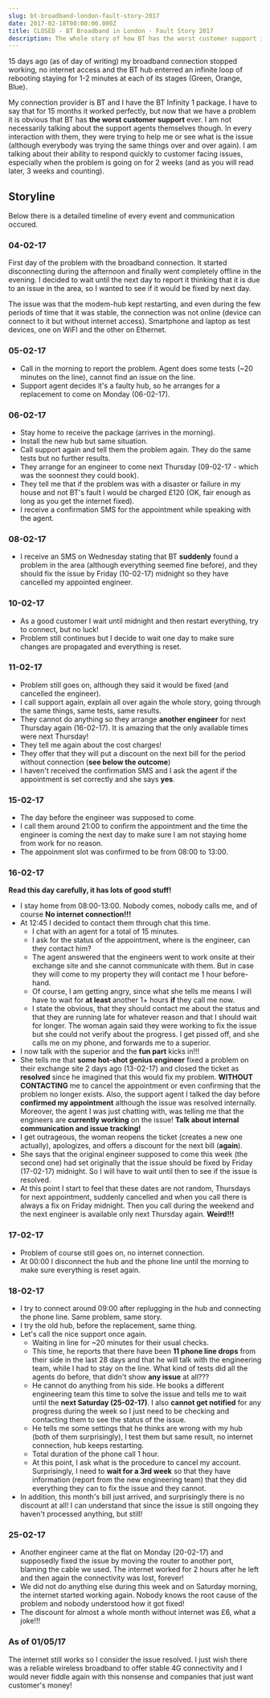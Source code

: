 ```yaml
---
slug: bt-broadband-london-fault-story-2017
date: 2017-02-18T00:00:00.000Z
title: CLOSED - BT Broadband in London - Fault Story 2017
description: The whole story of how BT has the worst customer support in the world!
---
```



15 days ago (as of day of writing) my broadband connection stopped working, no internet access and the BT hub enterred an infinite loop of rebooting staying for 1-2 minutes at each of its stages (Green, Orange, Blue).

My connection provider is BT and I have the BT Infinity 1 package. I have to say that for 15 months it worked perfectly, but now that we have a problem it is obvious that BT has **the worst customer support** ever. I am not necessarily talking about the support agents themselves though. In every interaction with them, they were trying to help me or see what is the issue (although everybody was trying the same things over and over again). I am talking about their ability to respond quickly to customer facing issues, especially when the problem is going on for 2 weeks (and as you will read later, 3 weeks and counting).

## Storyline

Below there is a detailed timeline of every event and communication occured.

### 04-02-17

First day of the problem with the broadband connection. It started disconnecting during the afternoon and finally went completely offline in the evening. I decided to wait until the next day to report it thinking that it is due to an issue in the area, so I wanted to see if it would be fixed by next day.

The issue was that the modem-hub kept restarting, and even during the few periods of time that it was stable, the connection was not online (device can connect to it but without internet access). Smartphone and laptop as test devices, one on WiFI and the other on Ethernet.

### 05-02-17

* Call in the morning to report the problem. Agent does some tests (~20 minutes on the line), cannot find an issue on the line.
* Support agent decides it's a faulty hub, so he arranges for a replacement to come on Monday (06-02-17).

### 06-02-17

* Stay home to receive the package (arrives in the morning). 
* Install the new hub but same situation.
* Call support again and tell them the problem again. They do the same tests but no further results.
* They arrange for an engineer to come next Thursday (09-02-17 - which was the soonnest they could book).
* They tell me that if the problem was with a disaster or failure in my house and not BT's fault I would be charged £120 (OK, fair enough as long as you get the internet fixed).
* I receive a confirmation SMS for the appointment while speaking with the agent.

### 08-02-17

* I receive an SMS on Wednesday stating that BT **suddenly** found a problem in the area (although everything seemed fine before), and they should fix the issue by Friday (10-02-17) midnight so they have cancelled my appointed engineer.

### 10-02-17

* As a good customer I wait until midnight and then restart everything, try to connect, but no luck!
* Problem still continues but I decide to wait one day to make sure changes are propagated and everything is reset.

### 11-02-17

* Problem still goes on, although they said it would be fixed (and cancelled the engineer).
* I call support again, explain all over again the whole story, going through the same things, same tests, same results.
* They cannot do anything so they arrange **another engineer** for next Thursday again (16-02-17). It is amazing that the only available times were next Thursday!
* They tell me again about the cost charges!
* They offer that they will put a discount on the next bill for the period without connection (**see below the outcome**)
* I haven't received the confirmation SMS and I ask the agent if the appointment is set correctly and she says **yes**.

### 15-02-17

* The day before the engineer was supposed to come. 
* I call them around 21:00 to confirm the appointment and the time the engineer is coming the next day to make sure I am not staying home from work for no reason. 
* The appoinment slot was confirmed to be from 08:00 to 13:00.

### 16-02-17

**Read this day carefully, it has lots of good stuff!**

* I stay home from 08:00-13:00. Nobody comes, nobody calls me, and of course **No internet connection!!!**
* At 12:45 I decided to contact them through chat this time.
    - I chat with an agent for a total of 15 minutes.
    - I ask for the status of the appointment, where is the engineer, can they contact him?
    - The agent answered that the engineers went to work onsite at their exchange site and she cannot communicate with them. But in case they will come to my property they will contact me 1 hour before-hand.
    - Of course, I am getting angry, since what she tells me means I will have to wait for **at least** another 1+ hours **if** they call me now.
    - I state the obvious, that they should contact me about the status and that they are running late for whatever reason and that I should wait for longer. The woman again said they were working to fix the issue but she could not verify about the progress. I get pissed off, and she calls me on my phone, and forwards me to a superior.
* I now talk with the superior and the **fun part** kicks in!!!
* She tells me that **some hot-shot genius engineer** fixed a problem on their exchange site 2 days ago (13-02-17) and closed the ticket as **resolved** since he imagined that this would fix my problem. **WITHOUT CONTACTING** me to cancel the appointment or even confirming that the problem no longer exists. Also, the support agent I talked the day before **confirmed my appointment** although the issue was resolved internally. Moreover, the agent I was just chatting with, was telling me that the engineers are **currently working** on the issue! **Talk about internal communication and issue tracking!**
* I get outrageous, the woman reopens the ticket (creates a new one actually), apologizes, and offers a discount for the next bill (**again**). 
* She says that the original engineer supposed to come this week (the second one) had set originally that the issue should be fixed by Friday (17-02-17) midnight. So I will have to wait until then to see if the issue is resolved.
* At this point I start to feel that these dates are not random, Thursdays for next appointment, suddenly cancelled and when you call there is always a fix on Friday midnight. Then you call during the weekend and the next engineer is available only next Thursday again. **Weird!!!**

### 17-02-17

* Problem of course still goes on, no internet connection.
* At 00:00 I disconnect the hub and the phone line until the morning to make sure everything is reset again.

### 18-02-17

* I try to connect around 09:00 after replugging in the hub and connecting the phone line. Same problem, same story.
* I try the old hub, before the replacement, same thing.
* Let's call the nice support once again. 
    - Waiting in line for ~20 minutes for their usual checks.
    - This time, he reports that there have been **11 phone line drops** from their side in the last 28 days and that he will talk with the engineering team, while I had to stay on the line. What kind of tests did all the agents do before, that didn't show **any issue** at all???
    - He cannot do anything from his side. He books a different engineering team this time to solve the issue and tells me to wait until the **next Saturday (25-02-17)**. I also **cannot get notified** for any progress during the week so I just need to be checking and contacting them to see the status of the issue.
    - He tells me some settings that he thinks are wrong with my hub (both of them surprisingly), I test them but same result, no internet connection, hub keeps restarting.
    - Total duration of the phone call 1 hour.
    - At this point, I ask what is the procedure to cancel my account. Surprisingly, I need to **wait for a 3rd week** so that they have information (report from the new engineering team) that they did everything they can to fix the issue and they cannot. 
* In addition, this month's bill just arrived, and surprisingly there is no discount at all! I can understand that since the issue is still ongoing they haven't processed anything, but still!

### 25-02-17

* Another engineer came at the flat on Monday (20-02-17) and supposedly fixed the issue by moving the router to another port, blaming the cable we used. The internet worked for 2 hours after he left and then again the connectivity was lost, forever!
* We did not do anything else during this week and on Saturday morning, the internet started working again. Nobody knows the root cause of the problem and nobody understood how it got fixed!
* The discount for almost a whole month without internet was £6, what a joke!!!

### As of 01/05/17

The internet still works so I consider the issue resolved.
I just wish there was a reliable wireless broadband to offer stable 4G connectivity and I would never fiddle again with this nonsense and companies that just want customer's money!
